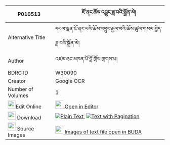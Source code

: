 |P010513|ཇོ་ནང་ཆོས་འབྱུང་ཟླ་བའི་སྒྲོན་མེ། 
| --- | --- 
|Alternative Title |དཔལ་ལྡན་ཇོ་ནང་པའི་ཆོས་འབྱུང་རྒྱལ་བའི་ཆོས་ཚུལ་གསལ་བྱེད་ཟླ་བའི་སྒྲོན་མེ།
|Author| འཛམ་ཐང་མཁན་པོ་བློ་གྲོས་གྲགས་པ།
|BDRC ID | W30090
|Creator | Google OCR
|Number of Volumes| 1
|<img width="25" src="https://img.icons8.com/color/25/000000/edit-property.png">Edit Online| [<img width="25" src="https://avatars.githubusercontent.com/u/45091458?s=200&v=4"> Open in Editor](http://editor.openpecha.org/P010513)
|<img width="25" src="https://img.icons8.com/fluent/48/000000/download-2.png"/>  Download | [![](https://img.icons8.com/color/20/000000/txt.png)Plain Text](https://github.com/Openpecha/P010513/releases/download/v1/jo_nang_chojung_dawa_i_dronme_plain_P010513.zip), [![](https://img.icons8.com/color/20/000000/txt.png)Text with Pagination](https://github.com/Openpecha/P010513/releases/download/v1/jo_nang_chojung_dawa_i_dronme_pages_P010513.zip)
|<img width="25" src="https://img.icons8.com/plasticine/100/000000/pictures-folder.png"/>  Source Images | [<img width="25" src="https://library.bdrc.io/icons/BUDA-small.svg"> Images of text file open in BUDA](https://library.bdrc.io/show/bdr:W30090)